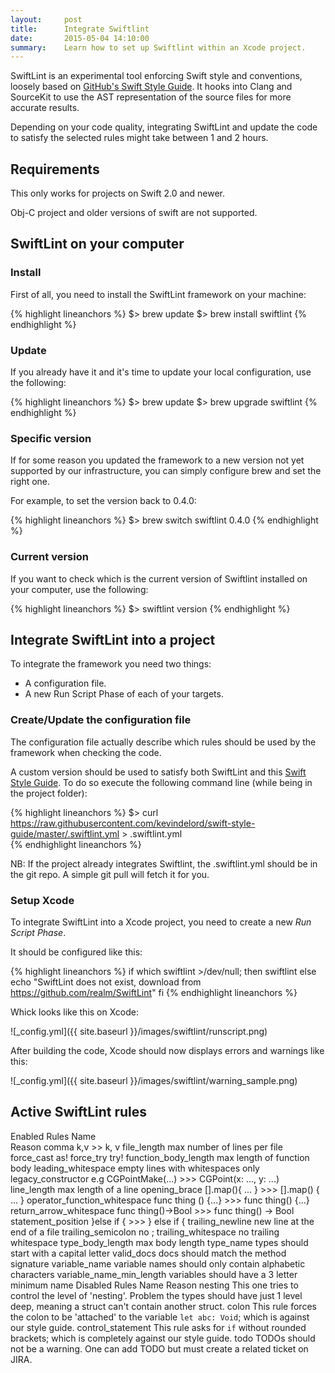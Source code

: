 ```yaml
---
layout:     post
title:      Integrate Swiftlint
date:       2015-05-04 14:10:00
summary:    Learn how to set up Swiftlint within an Xcode project.
---
```


SwiftLint is an experimental tool enforcing Swift style and conventions, loosely based on [GitHub's Swift Style Guide](https://github.com/github/swift-style-guide).
It hooks into Clang and SourceKit to use the AST representation of the source files for more accurate results.

Depending on your code quality, integrating SwiftLint and update the code to satisfy the selected rules might take between 1 and 2 hours. 

## Requirements

This only works for projects on Swift 2.0 and newer.

Obj-C project and older versions of swift are not supported.

## SwiftLint on your computer

### Install

First of all, you need to install the SwiftLint framework on your machine:

{% highlight lineanchors %}
$> brew update
$> brew install swiftlint
{% endhighlight %}

### Update

If you already have it and it's time to update your local configuration, use the following:

{% highlight lineanchors %}
$> brew update
$> brew upgrade swiftlint
{% endhighlight %}

### Specific version

If for some reason you updated the framework to a new version not yet supported by our infrastructure, you can simply configure brew and set the right one.

For example, to set the version back to 0.4.0:

{% highlight lineanchors %}
$> brew switch swiftlint 0.4.0
{% endhighlight %}

### Current version

If you want to check which is the current version of Swiftlint installed on your computer, use the following:

{% highlight lineanchors %}
$> swiftlint version
{% endhighlight %}

## Integrate SwiftLint into a project

To integrate the framework you need two things:

  * A configuration file.
  * A new Run Script Phase of each of your targets.

### Create/Update the configuration file

The configuration file actually describe which rules should be used by the framework when checking the code.

A custom version should be used to satisfy both SwiftLint and this [Swift Style Guide](https://github.com/kevindelord/swift-style-guide).
To do so execute the following command line (while being in the project folder):

{% highlight lineanchors %}
$> curl https://raw.githubusercontent.com/kevindelord/swift-style-guide/master/.swiftlint.yml > .swiftlint.yml   
{% endhighlight lineanchors %}

NB: If the project already integrates Swiftlint, the .swiftlint.yml should be in the git repo. A simple git pull will fetch it for you.    

### Setup Xcode

To integrate SwiftLint into a Xcode project, you need to create a new *Run Script Phase*.

It should be configured like this:

{% highlight lineanchors %}
if which swiftlint >/dev/null; then
  swiftlint
else
  echo "SwiftLint does not exist, download from https://github.com/realm/SwiftLint"
fi
{% endhighlight lineanchors %}

Whick looks like this on Xcode:

![_config.yml]({{ site.baseurl }}/images/swiftlint/runscript.png)

After building the code, Xcode should now displays errors and warnings like this:

![_config.yml]({{ site.baseurl }}/images/swiftlint/warning_sample.png)

## Active SwiftLint rules 

Enabled Rules
Name	
Reason
comma
k,v >> k, v
file_length	max number of lines per file
force_cast	as!
force_try	try!
function_body_length	max length of function body
leading_whitespace	empty lines with whitespaces only
legacy_constructor	e.g CGPointMake(...) >>> CGPoint(x: ..., y: ...)
line_length	max length of a line
opening_brace	[].map(){ ... } >>> [].map() { ... }
operator_function_whitespace	func  thing () {...} >>> func thing() {...}
return_arrow_whitespace	func thing()->Bool >>> func thing() -> Bool
statement_position	 }else if { >>> } else if {
trailing_newline	new line at the end of a file
trailing_semicolon	no ;
trailing_whitespace	no trailing whitespace
type_body_length	max body length
type_name 	types should start with a capital letter
valid_docs 	docs should match the method signature
variable_name	variable names should only contain alphabetic characters
variable_name_min_length	variables should have a 3 letter minimum name
Disabled Rules
Name	Reason
nesting	This one tries to control the level of 'nesting'. Problem the types should have just 1 level deep, meaning a struct can't contain another struct.
colon	This rule forces the colon to be 'attached' to the variable `let abc: Void`; which is against our style guide.
control_statement	This rule asks for `if` without rounded brackets; which is completely against our style guide.
todo	TODOs should not be a warning. One can add TODO but must create a related ticket on JIRA.

